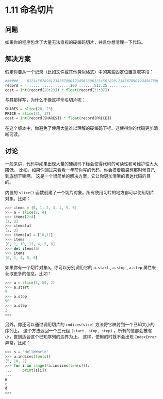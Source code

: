 # 1.11 命名切片

## 问题

如果你的程序包含了大量无法直视的硬编码切片，并且你想清理一下代码。

## 解决方案

假定你要从一个记录（比如文件或其他类似格式）中的某些固定位置提取字段：

```python
######    0123456789012345678901234567890123456789012345678901234567890'
record = '....................100 .......513.25 ..........'
cost = int(record[20:23]) * float(record[31:37])
```

与其那样写，为什么不像这样命名切片呢：

```python
SHARES = slice(20, 23)
PRICE = slice(31, 37)
cost = int(record[SHARES]) * float(record[PRICE])
```

在这个版本中，你避免了使用大量难以理解的硬编码下标。这使得你的代码更加清晰可读。

## 讨论

一般来讲，代码中如果出现大量的硬编码下标会使得代码的可读性和可维护性大大降低。 比如，如果你回过来看看一年前你写的代码，你会摸着脑袋想那时候自己到底想干嘛啊。 这是一个很简单的解决方案，它让你更加清晰的表达代码的目的。

内置的 `slice()` 函数创建了一个切片对象。所有使用切片的地方都可以使用切片对象。比如：

```python
>>> items = [0, 1, 2, 3, 4, 5, 6]
>>> a = slice(2, 4)
>>> items[2:4]
[2, 3]
>>> items[a]
[2, 3]
>>> items[a] = [10,11]
>>> items
[0, 1, 10, 11, 4, 5, 6]
>>> del items[a]
>>> items
[0, 1, 4, 5, 6]
```

如果你有一个切片对象a，你可以分别调用它的 `a.start` , `a.stop` , `a.step` 属性来获取更多的信息。比如：

```python
>>> a = slice(5, 50, 2)
>>> a.start
5
>>> a.stop
50
>>> a.step
2
>>>
```

另外，你还可以通过调用切片的 `indices(size)` 方法将它映射到一个已知大小的序列上。 这个方法返回一个三元组 `(start, stop, step)` ，所有的值都会被缩小，直到适合这个已知序列的边界为止。 这样，使用的时就不会出现 `IndexError` 异常。比如：

```python
>>> s = 'HelloWorld'
>>> a.indices(len(s))
(5, 10, 2)
>>> for i in range(*a.indices(len(s))):
...     print(s[i])
...
W
r
d
>>>
```